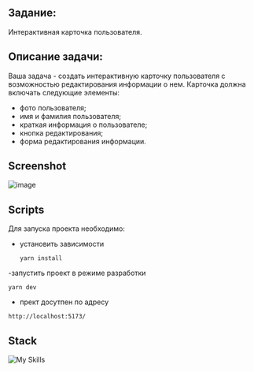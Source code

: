 ## Задание: 
Интерактивная карточка пользователя.
## Описание задачи:
Ваша задача - создать интерактивную карточку пользователя с возможностью редактирования информации о нем. Карточка должна включать следующие элементы:
- фото пользователя;
- имя и фамилия пользователя;
- краткая информация о пользователе;
- кнопка редактирования;
- форма редактирования информации.
## Screenshot
![image](https://github.com/MakhovRoman/Akelon-Test/assets/70774476/898eeba2-be1e-46f1-8fd2-9eaed824e44b)
## Scripts
Для запуска проекта необходимо:
- установить зависимости
  ```
  yarn install
  ```
-запустить проект в режиме разработки
```
yarn dev
```
- прект досутпен по адресу 
```
http://localhost:5173/
```
## Stack
![My Skills](https://skillicons.dev/icons?i=html,sass,js,ts,react,vite,mui)
